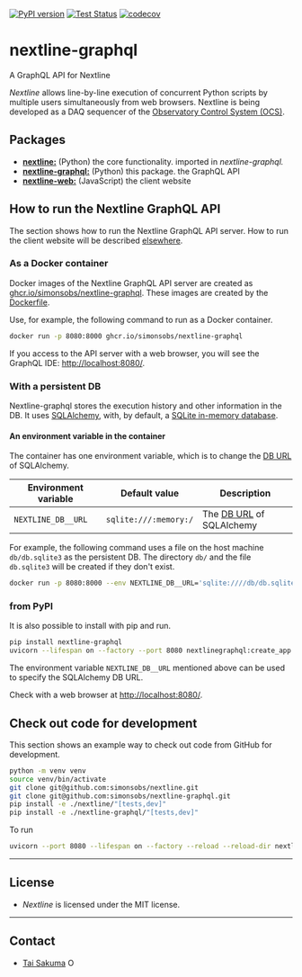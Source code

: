 [![PyPI version](https://badge.fury.io/py/nextline-graphql.svg)](https://badge.fury.io/py/nextline-graphql)
[![Test Status](https://github.com/simonsobs/nextline-graphql/workflows/Test/badge.svg)](https://github.com/simonsobs/nextline-graphql/actions?query=workflow%3ATest)
[![codecov](https://codecov.io/gh/simonsobs/nextline-graphql/branch/main/graph/badge.svg)](https://codecov.io/gh/simonsobs/nextline-graphql)

# nextline-graphql

A GraphQL API for Nextline

_Nextline_ allows line-by-line execution of concurrent Python scripts by
multiple users simultaneously from web browsers. Nextline is being developed as
a DAQ sequencer of the [Observatory Control System
(OCS)](https://github.com/simonsobs/ocs/).

## Packages

- [**nextline:**](https://github.com/simonsobs/nextline) (Python) the core functionality. imported in _nextline-graphql._
- [**nextline-graphql:**](https://github.com/simonsobs/nextline-graphql) (Python) this package. the GraphQL API
- [**nextline-web:**](https://github.com/simonsobs/nextline-web) (JavaScript) the client website

## How to run the Nextline GraphQL API

The section shows how to run the Nextline GraphQL API server. How to run the
client website will be described
[elsewhere](https://github.com/simonsobs/nextline-web).

### As a Docker container

Docker images of the Nextline GraphQL API server are created as
[ghcr.io/simonsobs/nextline-graphql](https://github.com/simonsobs/nextline-graphql/pkgs/container/nextline-graphql).
These images are created by the
[Dockerfile](https://github.com/simonsobs/nextline-graphql/blob/main/Dockerfile).

Use, for example, the following command to run as a Docker container.

```bash
docker run -p 8080:8000 ghcr.io/simonsobs/nextline-graphql
```

If you access to the API server with a web browser, you will see the GraphQL IDE: <http://localhost:8080/>.

### With a persistent DB

Nextline-graphql stores the execution history and other information in the DB.
It uses [SQLAlchemy](https://www.sqlalchemy.org/), with, by default, a [SQLite
in-memory database](https://www.sqlite.org/inmemorydb.html).

#### An environment variable in the container

The container has one environment variable, which is to change the [DB URL](https://docs.sqlalchemy.org/en/14/core/engines.html#database-urls) of SQLAlchemy.

| Environment variable | Default value         | Description                                                                                   |
| -------------------- | --------------------- | --------------------------------------------------------------------------------------------- |
| `NEXTLINE_DB__URL`   | `sqlite:///:memory:/` | The [DB URL](https://docs.sqlalchemy.org/en/14/core/engines.html#database-urls) of SQLAlchemy |

For example, the following command uses a file on the host machine
`db/db.sqlite3` as the persistent DB. The directory `db/` and the file
`db.sqlite3` will be created if they don't exist.

```bash
docker run -p 8080:8000 --env NEXTLINE_DB__URL='sqlite:////db/db.sqlite3' -v "$(pwd)/db:/db "ghcr.io/simonsobs/nextline-graphql
```

### from PyPI

It is also possible to install with pip and run.

```bash
pip install nextline-graphql
uvicorn --lifespan on --factory --port 8080 nextlinegraphql:create_app
```

The environment variable `NEXTLINE_DB__URL` mentioned above can be used to
specify the SQLAlchemy DB URL.

Check with a web browser at <http://localhost:8080/>.

## Check out code for development

This section shows an example way to check out code from GitHub for development.

```bash
python -m venv venv
source venv/bin/activate
git clone git@github.com:simonsobs/nextline.git
git clone git@github.com:simonsobs/nextline-graphql.git
pip install -e ./nextline/"[tests,dev]"
pip install -e ./nextline-graphql/"[tests,dev]"
```

To run

```bash
uvicorn --port 8080 --lifespan on --factory --reload --reload-dir nextline-graphql --reload-dir nextline nextlinegraphql:create_app
```

---

## License

- _Nextline_ is licensed under the MIT license.

---

## Contact

- [Tai Sakuma](https://github.com/TaiSakuma) <span itemscope itemtype="https://schema.org/Person"><a itemprop="sameAs" content="https://orcid.org/0000-0003-3225-9861" href="https://orcid.org/0000-0003-3225-9861" target="orcid.widget" rel="me noopener noreferrer" style="vertical-align:text-top;"><img src="https://orcid.org/sites/default/files/images/orcid_16x16.png" style="width:1em;margin-right:.5em;" alt="ORCID iD icon"></a></span>
